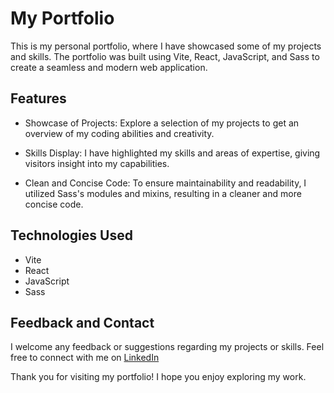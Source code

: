 # My Portfolio

This is my personal portfolio, where I have showcased some of my projects and skills. The portfolio was built using Vite, React, JavaScript, and Sass to create a seamless and modern web application. 

## Features

- Showcase of Projects: Explore a selection of my projects to get an overview of my coding abilities and creativity.

- Skills Display: I have highlighted my skills and areas of expertise, giving visitors insight into my capabilities.

- Clean and Concise Code: To ensure maintainability and readability, I utilized Sass's modules and mixins, resulting in a cleaner and more concise code.

## Technologies Used

- Vite
- React
- JavaScript
- Sass

## Feedback and Contact

I welcome any feedback or suggestions regarding my projects or skills. 
Feel free to connect with me on [LinkedIn](https://www.linkedin.com/in/ottopereira/)

Thank you for visiting my portfolio! I hope you enjoy exploring my work.


